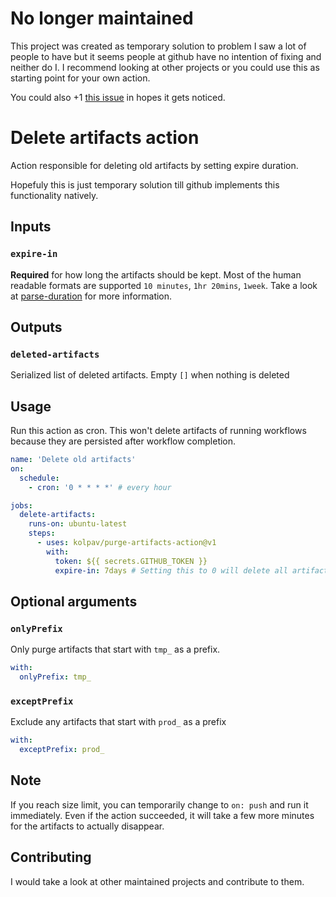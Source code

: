 # No longer maintained

This project was created as temporary solution to problem I saw a lot of people to have but it seems people at github have no intention of fixing and neither do I.
I recommend looking at other projects or you could use this as starting point for your own action.

You could also +1 [this issue](https://github.com/actions/upload-artifact/issues/290) in hopes it gets noticed.

# Delete artifacts action

Action responsible for deleting old artifacts by setting expire duration.

Hopefuly this is just temporary solution till github implements this functionality natively.

## Inputs
### `expire-in`
**Required** for how long the artifacts should be kept.
Most of the human readable formats are supported `10 minutes`, `1hr 20mins`, `1week`.
Take a look at [parse-duration](https://github.com/jkroso/parse-duration) for more information.


## Outputs
### `deleted-artifacts`
Serialized list of deleted artifacts. Empty `[]` when nothing is deleted

## Usage

Run this action as cron. This won't delete artifacts of running workflows because they
are persisted after workflow completion.

```yaml
name: 'Delete old artifacts'
on:
  schedule:
    - cron: '0 * * * *' # every hour

jobs:
  delete-artifacts:
    runs-on: ubuntu-latest
    steps:
      - uses: kolpav/purge-artifacts-action@v1
        with:
          token: ${{ secrets.GITHUB_TOKEN }}
          expire-in: 7days # Setting this to 0 will delete all artifacts
```

## Optional arguments

### `onlyPrefix`

Only purge artifacts that start with `tmp_` as a prefix.

```yaml
with:
  onlyPrefix: tmp_  
```

### `exceptPrefix`

Exclude any artifacts that start with `prod_` as a prefix

```yaml
with:
  exceptPrefix: prod_
```

## Note

If you reach size limit, you can temporarily change to `on: push` and run it immediately.
Even if the action succeeded, it will take a few more minutes for the artifacts to actually disappear.

## Contributing

I would take a look at other maintained projects and contribute to them.
